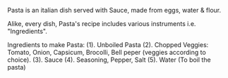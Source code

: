 Pasta is an italian dish served with Sauce, made from eggs, water & flour.

Alike, every dish, Pasta's recipe includes various instruments i.e. "Ingredients".

Ingredients to make Pasta:
(1). Unboiled Pasta
(2). Chopped Veggies: Tomato, Onion, Capsicum, Brocolli, Bell peper (veggies according to choice).
(3). Sauce
(4). Seasoning, Pepper, Salt
(5). Water (To boil the pasta)